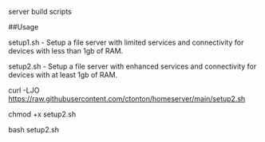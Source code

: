 server build scripts

##Usage

setup1.sh - Setup a file server with limited services and connectivity for devices with less than 1gb of RAM.

setup2.sh - Setup a file server with enhanced services and connectivity for devices with at least 1gb of RAM.

curl -LJO https://raw.githubusercontent.com/ctonton/homeserver/main/setup2.sh

chmod +x setup2.sh

bash setup2.sh
